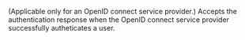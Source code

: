 (Applicable only for an OpenID connect service provider.) Accepts the authentication response when the OpenID connect service provider successfully autheticates a user.